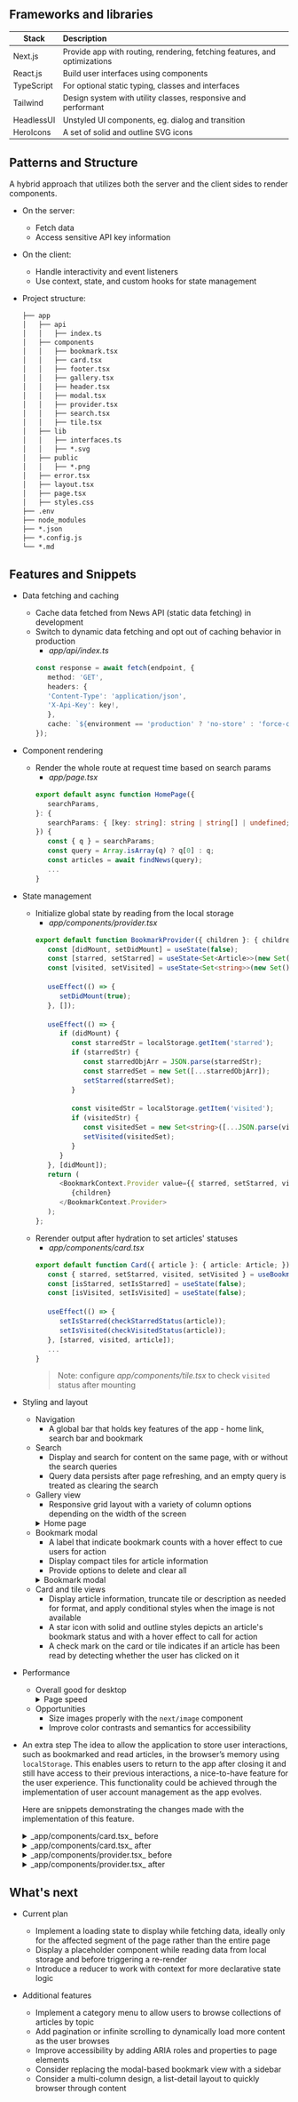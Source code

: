 ## Frameworks and libraries

| Stack  | Description |
| ------------- |:-------------|
| Next.js      | Provide app with routing, rendering, fetching features, and optimizations     |
| React.js     |  Build user interfaces using components     |
| TypeScript      | For optional static typing, classes and interfaces     |
| Tailwind      | Design system with utility classes, responsive and performant     |
| HeadlessUI     | Unstyled UI components, eg. dialog and transition     |
| HeroIcons     | A set of solid and outline SVG icons     |

## Patterns and Structure
A hybrid approach that utilizes both the server and the client sides to render components.

- On the server:
   - Fetch data
   - Access sensitive API key information

- On the client: 
   - Handle interactivity and event listeners
   - Use context, state, and custom hooks for state management

- Project structure:
   ```
   ├── app
   │   ├── api
   │   │   ├── index.ts
   │   ├── components
   │   │   ├── bookmark.tsx
   │   │   ├── card.tsx
   │   │   ├── footer.tsx
   │   │   ├── gallery.tsx
   │   │   ├── header.tsx
   │   │   ├── modal.tsx
   │   │   ├── provider.tsx
   │   │   ├── search.tsx
   │   │   ├── tile.tsx
   │   ├── lib
   │   │   ├── interfaces.ts
   │   │   ├── *.svg
   │   ├── public
   │   │   ├── *.png
   │   ├── error.tsx
   │   ├── layout.tsx
   │   ├── page.tsx
   │   ├── styles.css
   ├── .env
   ├── node_modules
   ├── *.json
   ├── *.config.js 
   └── *.md
   ```

## Features and Snippets

- Data fetching and caching
   - Cache data fetched from News API (static data fetching) in development
   - Switch to dynamic data fetching and opt out of caching behavior in production
      - _app/api/index.ts_
      ```typescript
      const response = await fetch(endpoint, {
         method: 'GET',
         headers: {
         'Content-Type': 'application/json',
         'X-Api-Key': key!,
         },
         cache: `${environment == 'production' ? 'no-store' : 'force-cache'}`
      });
      ```

- Component rendering
   - Render the whole route at request time based on search params
      - _app/page.tsx_
      ```typescript
      export default async function HomePage({
         searchParams,
      }: {
         searchParams: { [key: string]: string | string[] | undefined; };
      }) {
         const { q } = searchParams;
         const query = Array.isArray(q) ? q[0] : q;
         const articles = await findNews(query);
         ...
      }
      ```
- State management
   - Initialize global state by reading from the local storage
      - _app/components/provider.tsx_
      ```typescript
      export default function BookmarkProvider({ children }: { children: ReactNode; }) {
         const [didMount, setDidMount] = useState(false);
         const [starred, setStarred] = useState<Set<Article>>(new Set());
         const [visited, setVisited] = useState<Set<string>>(new Set());

         useEffect(() => {
            setDidMount(true);
         }, []);

         useEffect(() => {
            if (didMount) {
               const starredStr = localStorage.getItem('starred');
               if (starredStr) {
                  const starredObjArr = JSON.parse(starredStr);
                  const starredSet = new Set([...starredObjArr]);
                  setStarred(starredSet);
               }

               const visitedStr = localStorage.getItem('visited');
               if (visitedStr) {
                  const visitedSet = new Set<string>([...JSON.parse(visitedStr)]);
                  setVisited(visitedSet);
               }
            }
         }, [didMount]);
         return (
            <BookmarkContext.Provider value={{ starred, setStarred, visited, setVisited }} >
               {children}
            </BookmarkContext.Provider>
         );
      };
      ```
   - Rerender output after hydration to set articles' statuses
      - _app/components/card.tsx_
      ```typescript
      export default function Card({ article }: { article: Article; }) {
         const { starred, setStarred, visited, setVisited } = useBookmarkContext();
         const [isStarred, setIsStarred] = useState(false);
         const [isVisited, setIsVisited] = useState(false);

         useEffect(() => {
            setIsStarred(checkStarredStatus(article));
            setIsVisited(checkVisitedStatus(article));
         }, [starred, visited, article]);
         ...
      }
      ```
      > Note: configure _app/components/tile.tsx_ to check `visited` status after mounting

-  Styling and layout
   - Navigation
      - A global bar that holds key features of the app - home link, search bar and bookmark
   - Search
      - Display and search for content on the same page, with or without the search queries
      - Query data persists after page refreshing, and an empty query is treated as clearing the search
   - Gallery view
      - Responsive grid layout with a variety of column options depending on the width of the screen
      <details>
         <summary>Home page</summary>
         ![demo](/app/public/demo.png)
      </details>
   - Bookmark modal
      - A label that indicate bookmark counts with a hover effect to cue users for action
      - Display compact tiles for article information
      - Provide options to delete and clear all
      <details>
         <summary>Bookmark modal</summary>
         ![demo](/app/public/demo.png)
      </details> 
   - Card and tile views
      - Display article information, truncate tile or description as needed for format, and apply conditional styles when the image is not available
      - A star icon with solid and outline styles depicts an article's bookmark status and with a hover effect to call for action
      - A check mark on the card or tile indicates if an article has been read by detecting whether the user has clicked on it

- Performance
   - Overall good for desktop
      <details>
         <summary>Page speed</summary>
         ![speed](/app/public/speed.png)
      </details>
   - Opportunities
      - Size images properly with the `next/image` component
      - Improve color contrasts and semantics for accessibility 


- An extra step
   The idea to allow the application to store user interactions, such as bookmarked and read articles, in the browser’s memory using `localStorage`. This enables users to return to the app after closing it and still have access to their previous interactions, a nice-to-have feature for the user experience. This functionality could be achieved through the implementation of user account management as the app evolves.

   Here are snippets demonstrating the changes made with the implementation of this feature.

   <details>
      <summary>_app/components/card.tsx_ before</summary>

         ```typescript
         export default function Card({ article }: { article: Article; }) {
            const { starred, setStarred, visited, setVisited } = useBookmarkContext();

            function toggleStarred(article: Article) {
               starred.has(article) ? starred.delete(article) : starred.add(article);
               setStarred(new Set(starred));
            }

            function addToVisited(article: Article) {
               visited.add(article.url);
               setVisited(new Set(visited));
            }

            function isStarred(article: Article) {
               return starred.has(article);
            }

            function isVisited(article: Article) {
               return visited.has(article.url);
            }

            ...
         }
      ```
   </details>

   <details>
      <summary>_app/components/card.tsx_ after</summary>

      ```typescript
      export default function Card({ article }: { article: Article; }) {
         const { starred, setStarred, visited, setVisited } = useBookmarkContext();
         const [isStarred, setIsStarred] = useState(false);
         const [isVisited, setIsVisited] = useState(false);

         useEffect(() => {
            setIsStarred(checkStarredStatus(article));
            setIsVisited(checkVisitedStatus(article));
         }, [starred, visited, article]);

         function toggleStarred(article: Article) {
            if (isStarred) {
               starred.forEach(elem => {
                  if (JSON.stringify(elem) == JSON.stringify(article)) {
                     starred.delete(elem);
                  }
               })
            } else {
               starred.add(article);
            }

            setStarred(new Set(starred));
            localStorage.setItem('starred', JSON.stringify(Array.from(starred)));
         }

         function addToVisited(article: Article) {
            visited.add(article.url);
            setVisited(new Set(visited));
            localStorage.setItem('visited', JSON.stringify(Array.from(visited)));
         }

         function checkStarredStatus(article: Article) {
            let status = false;
            starred.forEach(elem => {
               if (JSON.stringify(elem) == JSON.stringify(article)) {
                  status = true;
               }
            })
            return status;
         }

         function checkVisitedStatus(article: Article) {
            return visited.has(article.url);
         }

         ...
      }
      ```
   </details>

   <details>
      <summary>_app/components/provider.tsx_ before</summary>

      ```typescript
      export default function BookmarkProvider({ children }: { children: ReactNode; }) {
         const [starred, setStarred] = useState<Set<Article>>(new Set());
         const [visited, setVisited] = useState<Set<string>>(new Set());

         return (
            <BookmarkContext.Provider value={{ starred, setStarred, visited, setVisited }} >
               {children}
            </BookmarkContext.Provider>
         );
      };

      ```
   </details>

   <details>
      <summary>_app/components/provider.tsx_ after</summary>

      ```typescript
      export default function BookmarkProvider({ children }: { children: ReactNode; }) {
         const [didMount, setDidMount] = useState(false);
         const [starred, setStarred] = useState<Set<Article>>(new Set());
         const [visited, setVisited] = useState<Set<string>>(new Set());

         useEffect(() => {
            setDidMount(true);
         }, []);

         useEffect(() => {
            if (didMount) {
               const starredStr = localStorage.getItem('starred');
               if (starredStr) {
                  const starredObjArr = JSON.parse(starredStr);
                  const starredSet = new Set([...starredObjArr]);
                  setStarred(starredSet);
               }

               const visitedStr = localStorage.getItem('visited');
               if (visitedStr) {
                  const visitedSet = new Set<string>([...JSON.parse(visitedStr)]);
                  setVisited(visitedSet);
               }
            }
         }, [didMount]);
         return (
            <BookmarkContext.Provider value={{ starred, setStarred, visited, setVisited }} >
               {children}
            </BookmarkContext.Provider>
         );
      };
      ```
   </details>

## What's next
- Current plan
   - Implement a loading state to display while fetching data, ideally only for the affected segment of the page rather than the entire page
   - Display a placeholder component while reading data from local storage and before triggering a re-render
   - Introduce a reducer to work with context for more declarative state logic

- Additional features
   - Implement a category menu to allow users to browse collections of articles by topic
   - Add pagination or infinite scrolling to dynamically load more content as the user browses
   - Improve accessibility by adding ARIA roles and properties to page elements
   - Consider replacing the modal-based bookmark view with a sidebar
   - Consider a multi-column design, a list-detail layout to quickly browser through content






